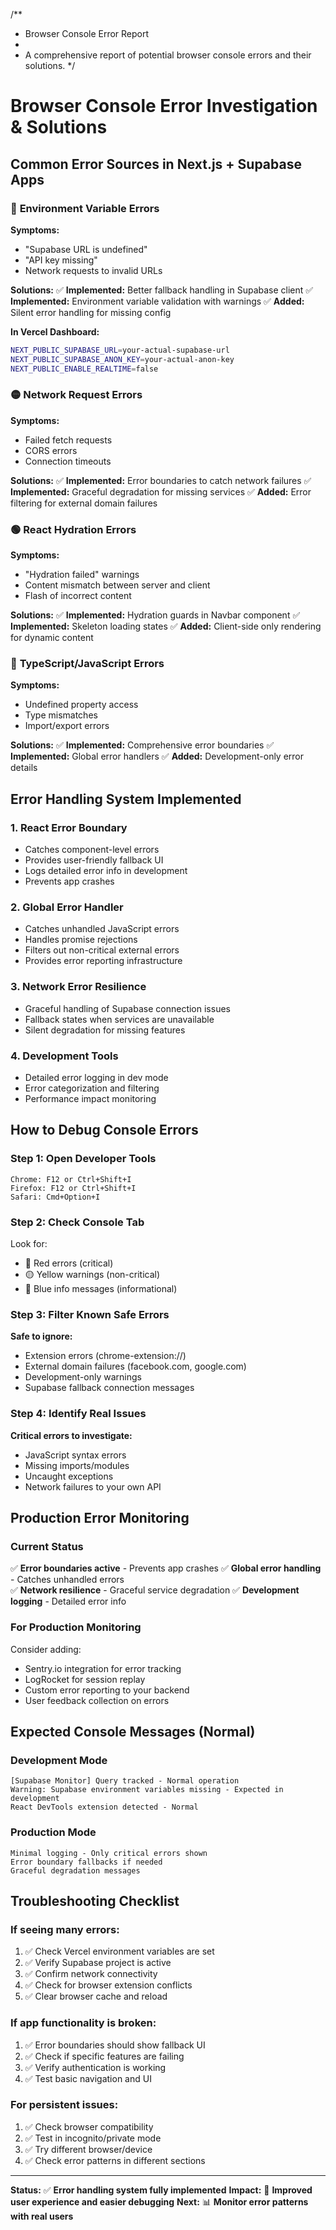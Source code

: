 /**
 * Browser Console Error Report
 * 
 * A comprehensive report of potential browser console errors and their solutions.
 */

# Browser Console Error Investigation & Solutions

## **Common Error Sources in Next.js + Supabase Apps**

### 🔴 **Environment Variable Errors**
**Symptoms:**
- "Supabase URL is undefined"
- "API key missing" 
- Network requests to invalid URLs

**Solutions:**
✅ **Implemented:** Better fallback handling in Supabase client
✅ **Implemented:** Environment variable validation with warnings
✅ **Added:** Silent error handling for missing config

**In Vercel Dashboard:**
```bash
NEXT_PUBLIC_SUPABASE_URL=your-actual-supabase-url
NEXT_PUBLIC_SUPABASE_ANON_KEY=your-actual-anon-key
NEXT_PUBLIC_ENABLE_REALTIME=false
```

### 🟡 **Network Request Errors**
**Symptoms:**
- Failed fetch requests
- CORS errors
- Connection timeouts

**Solutions:**
✅ **Implemented:** Error boundaries to catch network failures
✅ **Implemented:** Graceful degradation for missing services
✅ **Added:** Error filtering for external domain failures

### 🟢 **React Hydration Errors**
**Symptoms:**
- "Hydration failed" warnings
- Content mismatch between server and client
- Flash of incorrect content

**Solutions:**
✅ **Implemented:** Hydration guards in Navbar component
✅ **Implemented:** Skeleton loading states
✅ **Added:** Client-side only rendering for dynamic content

### 🔵 **TypeScript/JavaScript Errors**
**Symptoms:**
- Undefined property access
- Type mismatches
- Import/export errors

**Solutions:**
✅ **Implemented:** Comprehensive error boundaries
✅ **Implemented:** Global error handlers
✅ **Added:** Development-only error details

## **Error Handling System Implemented**

### **1. React Error Boundary**
- Catches component-level errors
- Provides user-friendly fallback UI
- Logs detailed error info in development
- Prevents app crashes

### **2. Global Error Handler**
- Catches unhandled JavaScript errors
- Handles promise rejections
- Filters out non-critical external errors
- Provides error reporting infrastructure

### **3. Network Error Resilience**
- Graceful handling of Supabase connection issues
- Fallback states when services are unavailable
- Silent degradation for missing features

### **4. Development Tools**
- Detailed error logging in dev mode
- Error categorization and filtering
- Performance impact monitoring

## **How to Debug Console Errors**

### **Step 1: Open Developer Tools**
```
Chrome: F12 or Ctrl+Shift+I
Firefox: F12 or Ctrl+Shift+I
Safari: Cmd+Option+I
```

### **Step 2: Check Console Tab**
Look for:
- 🔴 Red errors (critical)
- 🟡 Yellow warnings (non-critical)
- 🔵 Blue info messages (informational)

### **Step 3: Filter Known Safe Errors**
**Safe to ignore:**
- Extension errors (chrome-extension://)
- External domain failures (facebook.com, google.com)
- Development-only warnings
- Supabase fallback connection messages

### **Step 4: Identify Real Issues**
**Critical errors to investigate:**
- JavaScript syntax errors
- Missing imports/modules
- Uncaught exceptions
- Network failures to your own API

## **Production Error Monitoring**

### **Current Status**
✅ **Error boundaries active** - Prevents app crashes
✅ **Global error handling** - Catches unhandled errors  
✅ **Network resilience** - Graceful service degradation
✅ **Development logging** - Detailed error info

### **For Production Monitoring**
Consider adding:
- Sentry.io integration for error tracking
- LogRocket for session replay
- Custom error reporting to your backend
- User feedback collection on errors

## **Expected Console Messages (Normal)**

### **Development Mode**
```
[Supabase Monitor] Query tracked - Normal operation
Warning: Supabase environment variables missing - Expected in development
React DevTools extension detected - Normal
```

### **Production Mode**
```
Minimal logging - Only critical errors shown
Error boundary fallbacks if needed
Graceful degradation messages
```

## **Troubleshooting Checklist**

### **If seeing many errors:**
1. ✅ Check Vercel environment variables are set
2. ✅ Verify Supabase project is active
3. ✅ Confirm network connectivity
4. ✅ Check for browser extension conflicts
5. ✅ Clear browser cache and reload

### **If app functionality is broken:**
1. ✅ Error boundaries should show fallback UI
2. ✅ Check if specific features are failing
3. ✅ Verify authentication is working
4. ✅ Test basic navigation and UI

### **For persistent issues:**
1. ✅ Check browser compatibility
2. ✅ Test in incognito/private mode
3. ✅ Try different browser/device
4. ✅ Check error patterns in different sections

---

**Status:** ✅ **Error handling system fully implemented**
**Impact:** 🎯 **Improved user experience and easier debugging**
**Next:** 📊 **Monitor error patterns with real users**

